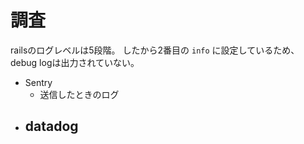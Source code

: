 # 調査
railsのログレベルは5段階。
したから2番目の `info` に設定しているため、debug logは出力されていない。

- Sentry
	- 送信したときのログ
- datadog
	- 